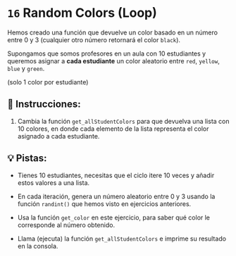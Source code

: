 # `16` Random Colors (Loop)

Hemos creado una función que devuelve un color basado en un número entre 0 y 3 (cualquier otro número retornará el color `black`).

Supongamos que somos profesores en un aula con 10 estudiantes y queremos asignar a **cada estudiante** un color aleatorio entre `red`, `yellow`, `blue` y `green`.

(solo 1 color por estudiante)

## 📝 Instrucciones:

1. Cambia la función `get_allStudentColors` para que devuelva una lista con 10 colores, en donde cada elemento de la lista representa el color asignado a cada estudiante.

## 💡 Pistas:

+ Tienes 10 estudiantes, necesitas que el ciclo itere 10 veces y añadir estos valores a una lista.

+ En cada iteración, genera un número aleatorio entre 0 y 3 usando la función `randint()` que hemos visto en ejercicios anteriores.

+ Usa la función `get_color` en este ejercicio, para saber qué color le corresponde al número obtenido.

+ Llama (ejecuta) la función `get_allStudentColors` e imprime su resultado en la consola.
